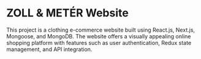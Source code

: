 # ZOLL & METÉR Website

This project is a clothing e-commerce website built using React.js, Next.js, Mongoose, and MongoDB.
The website offers a visually appealing online shopping platform with features such as user authentication, Redux state management, and API integration.
